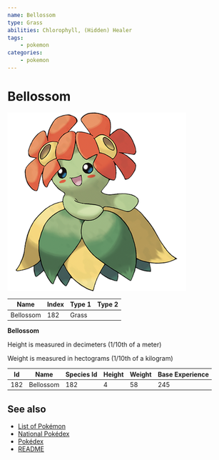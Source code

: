 ```yaml
---
name: Bellossom
type: Grass
abilities: Chlorophyll, (Hidden) Healer
tags:
    - pokemon
categories:
    - pokemon
---
```


# Bellossom


![Bellossom](images/182.png)

| **Name** | **Index** | **Type 1** | **Type 2** |
|----|----|----|----|
| Bellossom | 182 | Grass  |  |

**Bellossom** 


Height is measured in decimeters (1/10th of a meter)

Weight is measured in hectograms (1/10th of a kilogram)

| **Id** | **Name** | **Species Id** | **Height** | **Weight** | **Base Experience** |
|--------|----------|----------------|------------|------------|---------------------|
| 182 | Bellossom | 182 | 4 | 58 | 245 |


## See also

- [List of Pokémon](../pokemon.md)
- [National Pokédex](../national_pokedex.md)
- [Pokédex](../pokedex.md)
- [README](../README.md)
